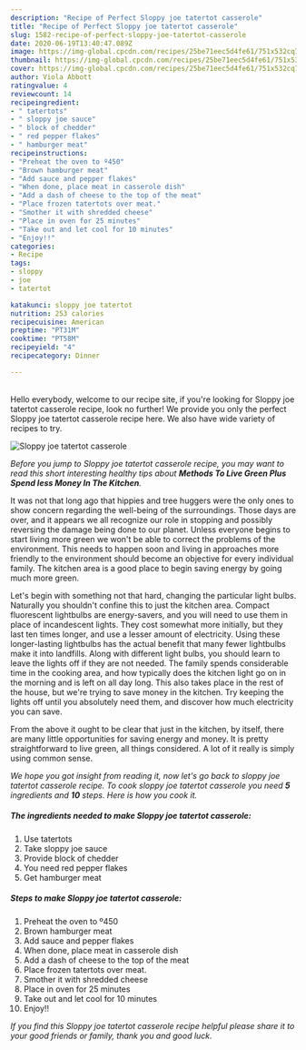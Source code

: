 ```yaml
---
description: "Recipe of Perfect Sloppy joe tatertot casserole"
title: "Recipe of Perfect Sloppy joe tatertot casserole"
slug: 1582-recipe-of-perfect-sloppy-joe-tatertot-casserole
date: 2020-06-19T13:40:47.089Z
image: https://img-global.cpcdn.com/recipes/25be71eec5d4fe61/751x532cq70/sloppy-joe-tatertot-casserole-recipe-main-photo.jpg
thumbnail: https://img-global.cpcdn.com/recipes/25be71eec5d4fe61/751x532cq70/sloppy-joe-tatertot-casserole-recipe-main-photo.jpg
cover: https://img-global.cpcdn.com/recipes/25be71eec5d4fe61/751x532cq70/sloppy-joe-tatertot-casserole-recipe-main-photo.jpg
author: Viola Abbott
ratingvalue: 4
reviewcount: 14
recipeingredient:
- " tatertots"
- " sloppy joe sauce"
- " block of chedder"
- " red pepper flakes"
- " hamburger meat"
recipeinstructions:
- "Preheat the oven to º450"
- "Brown hamburger meat"
- "Add sauce and pepper flakes"
- "When done, place meat in casserole dish"
- "Add a dash of cheese to the top of the meat"
- "Place frozen tatertots over meat."
- "Smother it with shredded cheese"
- "Place in oven for 25 minutes"
- "Take out and let cool for 10 minutes"
- "Enjoy!!"
categories:
- Recipe
tags:
- sloppy
- joe
- tatertot

katakunci: sloppy joe tatertot 
nutrition: 253 calories
recipecuisine: American
preptime: "PT31M"
cooktime: "PT58M"
recipeyield: "4"
recipecategory: Dinner

---
```

<br>
Hello everybody, welcome to our recipe site, if you're looking for Sloppy joe tatertot casserole recipe, look no further! We provide you only the perfect Sloppy joe tatertot casserole recipe here. We also have wide variety of recipes to try.
<br>


![Sloppy joe tatertot casserole](https://img-global.cpcdn.com/recipes/25be71eec5d4fe61/751x532cq70/sloppy-joe-tatertot-casserole-recipe-main-photo.jpg)

<i>Before you jump to Sloppy joe tatertot casserole recipe, you may want to read this short interesting healthy tips about 
<strong>Methods To Live Green Plus Spend less Money In The Kitchen</strong>.</i>
</br>

It was not that long ago that hippies and tree huggers were the only ones to show concern regarding the well-being of the surroundings. Those days are over, and it appears we all recognize our role in stopping and possibly reversing the damage being done to our planet. Unless everyone begins to start living more green we won't be able to correct the problems of the environment. This needs to happen soon and living in approaches more friendly to the environment should become an objective for every individual family. The kitchen area is a good place to begin saving energy by going much more green.

Let's begin with something not that hard, changing the particular light bulbs. Naturally you shouldn't confine this to just the kitchen area. Compact fluorescent lightbulbs are energy-savers, and you will need to use them in place of incandescent lights. They cost somewhat more initially, but they last ten times longer, and use a lesser amount of electricity. Using these longer-lasting lightbulbs has the actual benefit that many fewer lightbulbs make it into landfills. Along with different light bulbs, you should learn to leave the lights off if they are not needed. The family spends considerable time in the cooking area, and how typically does the kitchen light go on in the morning and is left on all day long. This also takes place in the rest of the house, but we're trying to save money in the kitchen. Try keeping the lights off until you absolutely need them, and discover how much electricity you can save.

From the above it ought to be clear that just in the kitchen, by itself, there are many little opportunities for saving energy and money. It is pretty straightforward to live green, all things considered. A lot of it really is simply using common sense.


<i>We hope you got insight from reading it, now let's go back to sloppy joe tatertot casserole recipe. To cook sloppy joe tatertot casserole you need <strong>5</strong> ingredients and <strong>10</strong> steps. Here is how you cook it.
</i>

##### The ingredients needed to make Sloppy joe tatertot casserole:

1. Use  tatertots
1. Take  sloppy joe sauce
1. Provide  block of chedder
1. You need  red pepper flakes
1. Get  hamburger meat


##### Steps to make Sloppy joe tatertot casserole:

1. Preheat the oven to º450
1. Brown hamburger meat
1. Add sauce and pepper flakes
1. When done, place meat in casserole dish
1. Add a dash of cheese to the top of the meat
1. Place frozen tatertots over meat.
1. Smother it with shredded cheese
1. Place in oven for 25 minutes
1. Take out and let cool for 10 minutes
1. Enjoy!!


<i>If you find this Sloppy joe tatertot casserole recipe helpful please share it to your good friends or family, thank you and good luck.</i>
